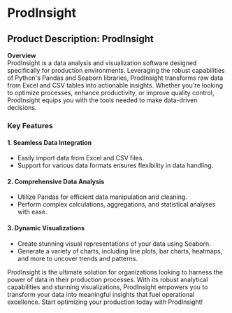 # ProdInsight

## Product Description: **ProdInsight**

**Overview**  
ProdInsight is a data analysis and visualization software designed specifically for production environments. Leveraging the robust capabilities of Python's Pandas and Seaborn libraries, ProdInsight transforms raw data from Excel and CSV tables into actionable insights. Whether you're looking to optimize processes, enhance productivity, or improve quality control, ProdInsight equips you with the tools needed to make data-driven decisions.

### Key Features

#### 1. **Seamless Data Integration**
- Easily import data from Excel and CSV files.
- Support for various data formats ensures flexibility in data handling.

#### 2. **Comprehensive Data Analysis**
- Utilize Pandas for efficient data manipulation and cleaning.
- Perform complex calculations, aggregations, and statistical analyses with ease.

#### 3. **Dynamic Visualizations**
- Create stunning visual representations of your data using Seaborn.
- Generate a variety of charts, including line plots, bar charts, heatmaps, and more to uncover trends and patterns.

ProdInsight is the ultimate solution for organizations looking to harness the power of data in their production processes. With its robust analytical capabilities and stunning visualizations, ProdInsight empowers you to transform your data into meaningful insights that fuel operational excellence. Start optimizing your production today with ProdInsight!
